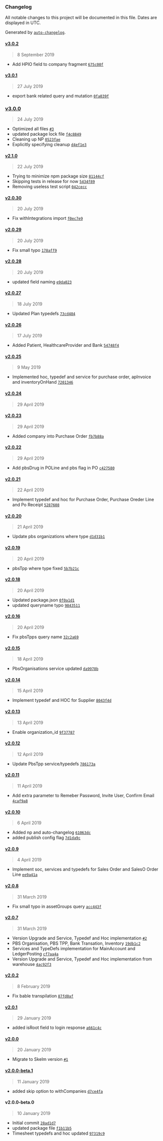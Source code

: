 ### Changelog

All notable changes to this project will be documented in this file. Dates are displayed in UTC.

Generated by [`auto-changelog`](https://github.com/CookPete/auto-changelog).

#### [v3.0.2](https://github.com/KudooCloud/kudoo-graphql/compare/v3.0.1...v3.0.2)

> 8 September 2019

- Add HPIO field to company fragment [`675c00f`](https://github.com/KudooCloud/kudoo-graphql/commit/675c00f9036abb04b1f3f225f0d6cdf2a07f338a)

#### [v3.0.1](https://github.com/KudooCloud/kudoo-graphql/compare/v3.0.0...v3.0.1)

> 27 July 2019

- export bank related query and mutation [`0fa039f`](https://github.com/KudooCloud/kudoo-graphql/commit/0fa039fc0e7c016f380dbeaaed075876aa50a159)

### [v3.0.0](https://github.com/KudooCloud/kudoo-graphql/compare/v2.1.0...v3.0.0)

> 24 July 2019

- Optimized all files [`#3`](https://github.com/KudooCloud/kudoo-graphql/pull/3)
- updated package lock file [`f4c8849`](https://github.com/KudooCloud/kudoo-graphql/commit/f4c8849d142925ea12ffc57b8f4fe655d3457783)
- Cleaning up NP [`0523fae`](https://github.com/KudooCloud/kudoo-graphql/commit/0523fae1b89ca6a069461b0d9caf2685f80d2430)
- Explicitly specifying cleanup [`d4ef1e3`](https://github.com/KudooCloud/kudoo-graphql/commit/d4ef1e3ec637c877effe6b10316c9eae079bedf1)

#### [v2.1.0](https://github.com/KudooCloud/kudoo-graphql/compare/v2.0.30...v2.1.0)

> 22 July 2019

- Trying to minimize npm package size [`81144cf`](https://github.com/KudooCloud/kudoo-graphql/commit/81144cfe6f57e6bf3f209860ff98bc890111e133)
- Skipping tests in release for now [`5434f89`](https://github.com/KudooCloud/kudoo-graphql/commit/5434f89aa8064850638f670abee52fd547c0112c)
- Removing useless test script [`042cecc`](https://github.com/KudooCloud/kudoo-graphql/commit/042ceccf8aed525c2915d1db6ffecf37f5d5aa86)

#### [v2.0.30](https://github.com/KudooCloud/kudoo-graphql/compare/v2.0.29...v2.0.30)

> 20 July 2019

- Fix withIntegrations import [`f0ec7e9`](https://github.com/KudooCloud/kudoo-graphql/commit/f0ec7e923e88564c47c37daac8be090692fa1175)

#### [v2.0.29](https://github.com/KudooCloud/kudoo-graphql/compare/v2.0.28...v2.0.29)

> 20 July 2019

- Fix small typo [`178aff9`](https://github.com/KudooCloud/kudoo-graphql/commit/178aff91b34987accd4be46cdb55b3b8763ca3d9)

#### [v2.0.28](https://github.com/KudooCloud/kudoo-graphql/compare/v2.0.27...v2.0.28)

> 20 July 2019

- updated field naming [`e9da023`](https://github.com/KudooCloud/kudoo-graphql/commit/e9da023bc0495feb5ce2948db3b731a646fd024e)

#### [v2.0.27](https://github.com/KudooCloud/kudoo-graphql/compare/v2.0.26...v2.0.27)

> 18 July 2019

- Updated Plan typedefs [`73cd484`](https://github.com/KudooCloud/kudoo-graphql/commit/73cd484625c4d8f174af6fcde63a6d372b70b15e)

#### [v2.0.26](https://github.com/KudooCloud/kudoo-graphql/compare/v2.0.25...v2.0.26)

> 17 July 2019

- Added Patient, HealthcareProvider and Bank [`54748f4`](https://github.com/KudooCloud/kudoo-graphql/commit/54748f4b292a4cb1f412c7f649b3f73eb335488b)

#### [v2.0.25](https://github.com/KudooCloud/kudoo-graphql/compare/v2.0.24...v2.0.25)

> 9 May 2019

- Implemented hoc, typedef and service for purchase order, apInvoice and inventoryOnHand [`7201346`](https://github.com/KudooCloud/kudoo-graphql/commit/720134608ecfa2bd401d8b5b41deb174cb11b440)

#### [v2.0.24](https://github.com/KudooCloud/kudoo-graphql/compare/v2.0.23...v2.0.24)

> 29 April 2019

#### [v2.0.23](https://github.com/KudooCloud/kudoo-graphql/compare/v2.0.22...v2.0.23)

> 29 April 2019

- Added company into Purchase Order [`fb7b88a`](https://github.com/KudooCloud/kudoo-graphql/commit/fb7b88a2651ed4c4cb40b65276dca23881981d20)

#### [v2.0.22](https://github.com/KudooCloud/kudoo-graphql/compare/v2.0.21...v2.0.22)

> 29 April 2019

- Add pbsDrug in POLine and pbs flag in PO [`c427580`](https://github.com/KudooCloud/kudoo-graphql/commit/c427580dc7276508dbc06f0adba526a36ea76847)

#### [v2.0.21](https://github.com/KudooCloud/kudoo-graphql/compare/v2.0.20...v2.0.21)

> 22 April 2019

- Implement typedef and hoc for Purchase Order, Purchase Oreder Line and Po Receipt [`5287608`](https://github.com/KudooCloud/kudoo-graphql/commit/5287608cf858e0359e56e4345c0fd1841d346c9f)

#### [v2.0.20](https://github.com/KudooCloud/kudoo-graphql/compare/v2.0.19...v2.0.20)

> 21 April 2019

- Update pbs organizations where type [`d1d31b1`](https://github.com/KudooCloud/kudoo-graphql/commit/d1d31b1255c9fd3bcd28900bef27ba0b7ee675b2)

#### [v2.0.19](https://github.com/KudooCloud/kudoo-graphql/compare/v2.0.18...v2.0.19)

> 20 April 2019

- pbsTpp where type fixed [`5b7b21c`](https://github.com/KudooCloud/kudoo-graphql/commit/5b7b21cd14e9ce3d6fc49364a929ffdf034ae7be)

#### [v2.0.18](https://github.com/KudooCloud/kudoo-graphql/compare/v2.0.16...v2.0.18)

> 20 April 2019

- Updated package.json [`0f0a1d1`](https://github.com/KudooCloud/kudoo-graphql/commit/0f0a1d10deb63e1d4b62771d302181f585db4a8f)
- updated queryname typo [`9843511`](https://github.com/KudooCloud/kudoo-graphql/commit/9843511b8b3389b259459802e02696c3c5037531)

#### [v2.0.16](https://github.com/KudooCloud/kudoo-graphql/compare/v2.0.15...v2.0.16)

> 20 April 2019

- Fix pbsTpps query name [`32c2a69`](https://github.com/KudooCloud/kudoo-graphql/commit/32c2a69450e66a17121838215a6476f645479e21)

#### [v2.0.15](https://github.com/KudooCloud/kudoo-graphql/compare/v2.0.14...v2.0.15)

> 18 April 2019

- PbsOrganisations service updated [`da9978b`](https://github.com/KudooCloud/kudoo-graphql/commit/da9978b7a0d0df6427d4cfb0a85a7181cf224845)

#### [v2.0.14](https://github.com/KudooCloud/kudoo-graphql/compare/v2.0.13...v2.0.14)

> 15 April 2019

- Implement typedef and HOC for Supplier [`8043f4d`](https://github.com/KudooCloud/kudoo-graphql/commit/8043f4ddf60697b2f070cf6cbeacd6739ce4a3b0)

#### [v2.0.13](https://github.com/KudooCloud/kudoo-graphql/compare/v2.0.12...v2.0.13)

> 13 April 2019

- Enable organization_id [`9f37787`](https://github.com/KudooCloud/kudoo-graphql/commit/9f37787e3980ba3e8035c4defb81c51d502f5ceb)

#### [v2.0.12](https://github.com/KudooCloud/kudoo-graphql/compare/v2.0.11...v2.0.12)

> 12 April 2019

- Update PbsTpp service/typedefs [`786173a`](https://github.com/KudooCloud/kudoo-graphql/commit/786173a3700b60451f538b1d58248170e6da0173)

#### [v2.0.11](https://github.com/KudooCloud/kudoo-graphql/compare/v2.0.10...v2.0.11)

> 11 April 2019

- Add extra parameter to Remeber Password, Invite User, Confirm Email [`4caf9a8`](https://github.com/KudooCloud/kudoo-graphql/commit/4caf9a85896e04bd6ca84600811106f5d0a7fb05)

#### [v2.0.10](https://github.com/KudooCloud/kudoo-graphql/compare/v2.0.9...v2.0.10)

> 6 April 2019

- Added np and auto-changelog [`61063dc`](https://github.com/KudooCloud/kudoo-graphql/commit/61063dc94a03161a0d472c7fe94241473554ef1a)
- added publish config flag [`7d1da9c`](https://github.com/KudooCloud/kudoo-graphql/commit/7d1da9cdac1533093a76db86613f50b5e9114c8c)

#### [v2.0.9](https://github.com/KudooCloud/kudoo-graphql/compare/v2.0.8...v2.0.9)

> 4 April 2019

- Implement soc, services and typedefs for Sales Order and SalesO Order Line [`ee9a41a`](https://github.com/KudooCloud/kudoo-graphql/commit/ee9a41af181b32321ddede9ea359e225fa83bd2a)

#### [v2.0.8](https://github.com/KudooCloud/kudoo-graphql/compare/v2.0.7...v2.0.8)

> 31 March 2019

- Fix small typo in assetGroups query [`acc443f`](https://github.com/KudooCloud/kudoo-graphql/commit/acc443fb11228ec0db9758c4e1aa4f5b85ddb588)

#### [v2.0.7](https://github.com/KudooCloud/kudoo-graphql/compare/v2.0.2...v2.0.7)

> 31 March 2019

- Version Upgrade and Service, Typedef and Hoc implementation [`#2`](https://github.com/KudooCloud/kudoo-graphql/pull/2)
- PBS Organisation, PBS TPP, Bank Transation, Inventory [`19db1c2`](https://github.com/KudooCloud/kudoo-graphql/commit/19db1c23e7225667ce3ae67a2220667842e80ba9)
- Services and TypeDefs implementation for MainAccount and LedgerPosting [`cf7aa4a`](https://github.com/KudooCloud/kudoo-graphql/commit/cf7aa4ab517274e44e2eafaae83b288d4cbde3e3)
- Version Upgrade and Service, Typedef and Hoc implementation from warehouse [`4ac92f3`](https://github.com/KudooCloud/kudoo-graphql/commit/4ac92f3cc24dd8821cc5fd9a11676b8c0ca36405)

#### [v2.0.2](https://github.com/KudooCloud/kudoo-graphql/compare/v2.0.1...v2.0.2)

> 8 February 2019

- Fix bable transpilation [`87fd0af`](https://github.com/KudooCloud/kudoo-graphql/commit/87fd0af16c6c4827441f1c62b6855bc821c07cc8)

#### [v2.0.1](https://github.com/KudooCloud/kudoo-graphql/compare/v2.0.0...v2.0.1)

> 29 January 2019

- added isRoot field to login response [`a661c4c`](https://github.com/KudooCloud/kudoo-graphql/commit/a661c4c33b7430989bb7082f1053ac807015c2b6)

#### [v2.0.0](https://github.com/KudooCloud/kudoo-graphql/compare/v2.0.0-beta.1...v2.0.0)

> 20 January 2019

- Migrate to Skelm version [`#1`](https://github.com/KudooCloud/kudoo-graphql/pull/1)

#### [v2.0.0-beta.1](https://github.com/KudooCloud/kudoo-graphql/compare/v2.0.0-beta.0...v2.0.0-beta.1)

> 11 January 2019

- added skip option to withCompanies [`d7ce4fa`](https://github.com/KudooCloud/kudoo-graphql/commit/d7ce4fa38dadcc52a4be0e083e1cfa1a6f7fe01a)

#### v2.0.0-beta.0

> 10 January 2019

- Initial commit [`28ad1d7`](https://github.com/KudooCloud/kudoo-graphql/commit/28ad1d7a7eddb1a603a110dd79c4bec59425b40e)
- updated package file [`f1b11b5`](https://github.com/KudooCloud/kudoo-graphql/commit/f1b11b57155d42925d74768699f16f333841a357)
- Timesheet typedefs and hoc updated [`97319c9`](https://github.com/KudooCloud/kudoo-graphql/commit/97319c9377aa3d2380999d7e4e9b920847eb5280)
